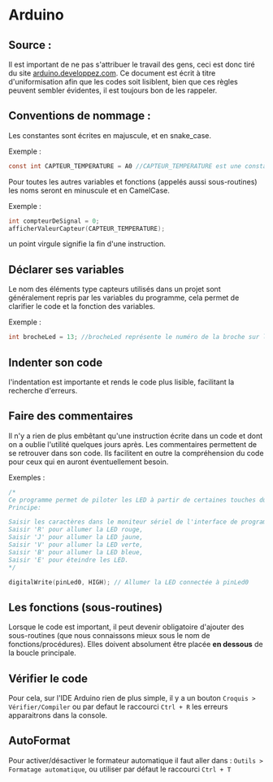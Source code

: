 # Arduino

## Source :
Il est important de ne pas s'attribuer le travail des gens, ceci est donc tiré du site
[arduino.developpez.com](https://arduino.developpez.com/tutoriels/cours-complet-arduino/?page=bien-coder).
Ce document est écrit à titre d'uniformisation afin que les codes soit lisiblent, bien que ces règles peuvent sembler évidentes, il est toujours bon de les rappeler.

## Conventions de nommage :
Les constantes sont écrites en majuscule, et en snake_case.

Exemple : 
```c
const int CAPTEUR_TEMPERATURE = A0 //CAPTEUR_TEMPERATURE est une constante
```

Pour toutes les autres variables et fonctions (appelés aussi sous-routines) les noms seront en minuscule et en CamelCase.

Exemple :
```c
int compteurDeSignal = 0;
afficherValeurCapteur(CAPTEUR_TEMPERATURE);
```

un point virgule signifie la fin d'une instruction.

## Déclarer ses variables

Le nom des éléments type capteurs utilisés dans un projet sont généralement repris par les variables du programme, cela permet de clarifier le code et la fonction des variables.

Exemple :
```c
int brocheLed = 13; //brocheLed représente le numéro de la broche sur laquelle la LED est branchée.
```

## Indenter son code
l'indentation est importante et rends le code plus lisible, facilitant la recherche d'erreurs.

## Faire des commentaires
Il n'y a rien de plus embêtant qu'une instruction écrite dans un code et dont on a oublie l'utilité quelques jours après. Les commentaires permettent de se retrouver dans son code. Ils facilitent en outre la compréhension du code pour ceux qui en auront éventuellement besoin.

Exemples :
```c
/* 
Ce programme permet de piloter les LED à partir de certaines touches du clavier.
Principe:

Saisir les caractères dans le moniteur sériel de l'interface de programmation Arduino pour allumer et éteindre les LED.
Saisir 'R' pour allumer la LED rouge,
Saisir 'J' pour allumer la LED jaune,
Saisir 'V' pour allumer la LED verte,
Saisir 'B' pour allumer la LED bleue,
Saisir 'E' pour éteindre les LED.
*/

digitalWrite(pinLed0, HIGH); // Allumer la LED connectée à pinLed0
```

## Les fonctions (sous-routines)
Lorsque le code est important, il peut devenir obligatoire d'ajouter des sous-routines (que nous connaissons mieux sous le nom de fonctions/procédures).
Elles doivent absolument être placée **__en dessous__** de la boucle principale.

## Vérifier le code
Pour cela, sur l'IDE Arduino rien de plus simple, il y a un bouton `Croquis > Vérifier/Compiler` ou par defaut le raccourci `Ctrl + R` les erreurs apparaitrons dans la console.

## AutoFormat
Pour activer/désactiver le formateur automatique il faut aller dans : `Outils > Formatage automatique`, ou utiliser par défaut le raccourci `Ctrl + T`
